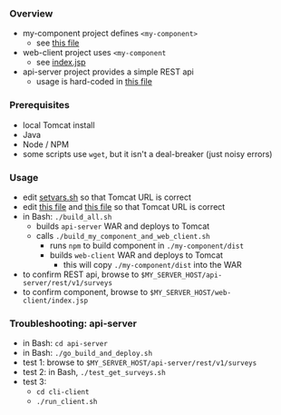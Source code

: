 
### Overview

* my-component project defines `<my-component>`
    * see [this file](./my-component/src/components/my-component/my-component.tsx)
* web-client project uses `<my-component`
    * see [index.jsp](./web-client/src/main/webapp/index.jsp)
* api-server project provides a simple REST api
    * usage is hard-coded in [this file](./my-component/src/components/my-component/my-component.tsx)

### Prerequisites

* local Tomcat install
* Java 
* Node / NPM
* some scripts use `wget`, but it isn't a deal-breaker (just noisy errors)

### Usage

* edit [setvars.sh](./setvars.sh) so that Tomcat URL is correct
* edit [this file](./my-component/src/components/my-component/my-component.tsx) and [this file](./my-component/src/services/question-controller.ts) so that Tomcat URL is correct
* in Bash: `./build_all.sh`
    * builds `api-server` WAR and deploys to Tomcat
    * calls `./build_my_component_and_web_client.sh` 
        * runs `npm` to build component in `./my-component/dist`
        * builds `web-client` WAR and deploys to Tomcat
            * this will copy `./my-component/dist` into the WAR
* to confirm REST api, browse to `$MY_SERVER_HOST/api-server/rest/v1/surveys`
* to confirm component, browse to `$MY_SERVER_HOST/web-client/index.jsp`

### Troubleshooting: api-server

* in Bash: `cd api-server`
* in Bash: `./go_build_and_deploy.sh`
* test 1: browse to `$MY_SERVER_HOST/api-server/rest/v1/surveys`
* test 2: in Bash, `./test_get_surveys.sh`
* test 3: 
    * `cd cli-client`
    * `./run_client.sh` 
